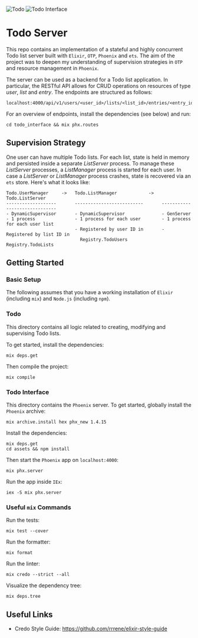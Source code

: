 ![Todo](https://github.com/moritzploss/todoServer/workflows/Todo/badge.svg) ![Todo Interface](https://github.com/moritzploss/todoServer/workflows/Todo%20Interface/badge.svg)

# Todo Server

This repo contains an implementation of a stateful and highly concurrent Todo 
list server built with `Elixir`, `OTP`, `Phoenix` and `ets`. The aim of the project
was to deepen my understanding of supervision strategies in `OTP` and resource
management in `Phoenix`.

The server can be used as a backend for a Todo list application. In particular,
the RESTful API allows for CRUD operations on resources of type *user*, *list*
and *entry*. The endpoints are structured as follows:

    localhost:4000/api/v1/users/<user_id>/lists/<list_id>/entries/<entry_id>

For an overview of endpoints, install the dependencies (see below) and run:

    cd todo_interface && mix phx.routes

## Supervision Strategy

One user can have multiple Todo lists. For each list, state is held in memory
and persisted inside a separate *ListServer* process. To manage these
*ListServer* processes, a *ListManager* process is started for each user. In
case a *ListServer* or *ListManager* process crashes, state is recovered via an
`ets` store. Here's what it looks like:

```
Todo.UserManager     ->   Todo.ListManager            ->   Todo.ListServer
-------------------       --------------------------       ------------------------------
- DynamicSupervisor       - DynamicSupervisor              - GenServer
- 1 process               - 1 process for each user        - 1 process for each user list
                          - Registered by user ID in       - Registered by list ID in
                            Registry.TodoUsers               Registry.TodoLists
```

## Getting Started

### Basic Setup

The following assumes that you have a working installation of `Elixir`
(including `mix`) and `Node.js` (including `npm`).

### Todo

This directory contains all logic related to creating, modifying and supervising
Todo lists.

To get started, install the dependencies:

    mix deps.get

Then compile the project:

    mix compile

### Todo Interface

This directory contains the `Phoenix` server. To get started, globally install
the `Phoenix` archive:

    mix archive.install hex phx_new 1.4.15

Install the dependencies:

    mix deps.get
    cd assets && npm install

Then start the `Phoenix` app on `localhost:4000`:

    mix phx.server

Run the app inside `IEx`:

    iex -S mix phx.server

### Useful `mix` Commands

Run the tests:

    mix test --cover

Run the formatter:

    mix format

Run the linter:

    mix credo --strict --all

Visualize the dependency tree:

    mix deps.tree

## Useful Links

- Credo Style Guide: https://github.com/rrrene/elixir-style-guide